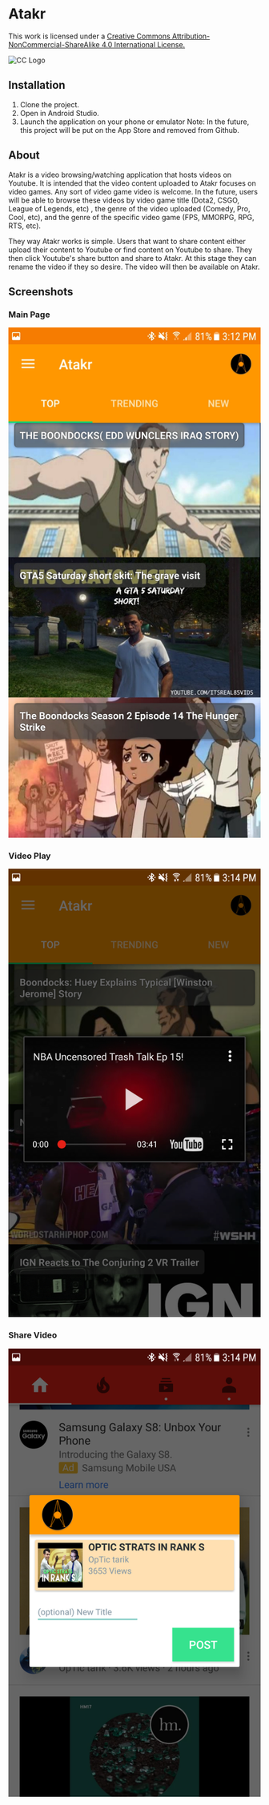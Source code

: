 # Atakr
This work is licensed under a [Creative Commons Attribution-NonCommercial-ShareAlike 4.0 International License.](https://creativecommons.org/licenses/by-nc-sa/4.0/legalcode)

![CC Logo](https://i.creativecommons.org/l/by-nc-sa/4.0/88x31.png)

## Installation
1. Clone the project.
2. Open in Android Studio.
3. Launch the application on your phone or emulator
Note: In the future, this project will be put on the App Store and removed from Github.

## About
Atakr is a video browsing/watching application that hosts videos on Youtube. It is intended that the video content uploaded to Atakr focuses on video games. Any sort of video game video is welcome. In the future, users will be able to browse these videos by video game title (Dota2, CSGO, League of Legends, etc) , the genre of the video uploaded (Comedy, Pro, Cool, etc), and the genre of the specific video game (FPS, MMORPG, RPG, RTS, etc).

They way Atakr works is simple. Users that want to share content either upload their content to Youtube or find content on Youtube to share. They then click Youtube's share button and share to Atakr. At this stage they can rename the video if they so desire. The video will then be available on Atakr.

## Screenshots

### Main Page
![MainPage](https://github.com/itsnotafake/AMain/blob/master/MainActivity.jpg)

### Video Play
![VideoPlay](https://github.com/itsnotafake/AMain/blob/master/VideoPlay.png)

### Share Video
![ShareVideo](https://github.com/itsnotafake/AMain/blob/master/ShareVideo.png)
